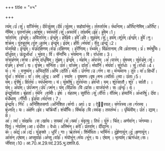 +++
title = "०५"

+++


  
त्य꣢म्।उ꣣।सु꣢। वा꣣जि꣡न꣢म्। दे꣣व꣡जू꣢तम्।दे꣣व꣢।जू꣣तम्। सहोवा꣡न꣢म्। त꣣रुता꣡र꣢म। र꣡था꣢꣯नाम्। अ꣡रि꣢꣯ष्टनेमिम्।अ꣡रि꣢꣯ष्ट।ने꣣मिम्। पृतना꣡ज꣢म्।आ꣣शु꣢म्। स्व꣣स्त꣡ये꣢।सु꣣।अस्त꣡ये꣢। ता꣡र्क्ष्य꣢꣯म्।इ꣣ह꣢। हु꣣वेम।1।  
त्रा꣣ता꣡र꣢म् ।इ꣡न्द्र꣢꣯म्। अ꣣विता꣡र꣢म्। इ꣡न्द्र꣢꣯म्। ह꣡वे꣢꣯हवे। ह꣡वे꣢꣯।ह꣣वे। सुह꣡व꣢म्।सु꣣। हव꣢꣯म्।शू꣡र꣢꣯म्।इ꣡न्द्र꣢꣯म्। हु꣣वे꣢।नु। श꣣क्र꣢म्। पु꣣रुहूत꣢म्।पु꣣रु।हूत꣢म्। इ꣡न्द्र꣢꣯म्। इ꣣द꣢म्। ह꣣विः꣢।म꣣घ꣡वा꣢। वे꣣तु।इ꣡न्द्रः꣢꣯।2।  
य꣡जा꣢꣯महे। इ꣡न्द्र꣢꣯म्। व꣡ज्र꣢꣯दक्षिणम्।व꣡ज्र꣢꣯।द꣣क्षिणम् । ह꣡री꣢꣯णाम्। र꣣थ्य꣢꣯म्। वि꣡व्र꣢꣯तानाम्।वि।व्र꣣तानाम्। प्र꣢। श्म꣡श्रु꣢꣯भिः। दो꣡धु꣢꣯वत्। ऊ꣣दूर्ध्व꣡धा꣢ । भु꣣वत्। वि꣢। से꣡ना꣢꣯भिः। भ꣡य꣢꣯मानः। वि। रा꣡ध꣢꣯सा। 3।  
स꣣त्राह꣡ण꣢म्।स꣣त्रा। ह꣡न꣢꣯म् दा꣡धृ꣢꣯षिम्। तु꣡म्रम्। इ꣡न्द्र꣢꣯म् । म꣣हा꣢म्। अ꣣पार꣢म् ।अ꣣।पार꣢म्। वृ꣢षभम्। सु꣣व꣡ज्र꣢म्।सु꣣।व꣡ज्र꣢꣯म्। ह꣡न्ता꣢꣯। यः। वृ꣣त्र꣢म्। स꣡नि꣢꣯ता। उ꣣त꣢। वा꣡ज꣢म्। दा꣡ता꣢꣯। म꣣घा꣡नि꣢। म꣣घ꣡वा꣢। सु꣣रा꣡धाः꣢ । सु꣣।रा꣡धाः꣢꣯।4।  
यः꣢। नः꣣ । वनुष्य꣢न्। अ꣣भिदा꣡ति꣢।अ꣣भि।दा꣡ति꣢꣯। म꣡र्तः꣢꣯। उ꣡ग꣢꣯णा।उ।ग꣣ण। वा। म꣡न्य꣢꣯मानः। तु꣣रः꣢। वा꣣॥ क्षिधी꣢। यु꣣धा꣢। श꣡व꣢꣯सा। वा꣣। त꣢म्।इ꣣न्द्र। अभी꣢ । स्या꣣म । वृषमणः।वृष।मनः।त्वो꣡ताः꣢꣯।त्वा। उ꣣ताः।5।  
य꣢म्। वृ꣣त्रे꣡षु꣢। क्षि꣣त꣡यः꣣। स्प꣡र्ध꣢꣯मानाः। यं। यु꣣क्ते꣡षु꣢। तु꣣र꣡य꣢न्तः। ह꣡व꣢꣯न्ते। यम्। शू꣡र꣢꣯सातौ। शू꣡र꣢꣯ । सा꣣तौ। । य꣢म्। अ꣣पा꣢म्। उ꣡प꣢꣯ज्मन्।उ꣡प꣢꣯।ज्म꣣न्। य꣢म्।वि꣡प्रा꣢꣯सः।वि।प्रा꣣सः। वाज꣡य꣢न्ते। सः।इ꣡न्द्रः꣢꣯। 6।  
इ꣡न्द्रा꣢꣯पर्वता। बृ꣣हता꣢। र꣡थे꣢꣯न ।वा꣣मीः꣢। इ꣡षः꣢ । व꣣हतम्। सुवी꣡राः꣢।सु꣣।वी꣡राः꣢꣯। वी꣣त꣢म्। ह꣣व्या꣡नि꣢। अ꣣ध्वरे꣡षु꣢। दे꣣वा। व꣡र्धे꣢꣯थाम् ।गी꣣र्भीः꣢। इ꣡ड꣢꣯या।म꣡द꣢꣯न्ता। 7।  
इ꣡न्द्रा꣢꣯य। गि꣡रः꣢꣯ । अ꣡नि꣢꣯शितसर्गाः।अ꣡नि꣢꣯शित।स꣣र्गाः। अपः꣢। प्र । ऐ꣣रयत्। स꣡ग꣢꣯रस्य।स।ग꣣रस्य । बु꣡ध्ना꣢꣯त्। यः। अ꣡क्षे꣢꣯ण।इ꣣व। चक्रि꣡यौ꣢। श꣡ची꣢꣯भिः। वि꣡ष्व꣢꣯क्।वि।स्व꣣क्। तस्त꣡म्भ꣢। । पृ꣣थि꣢वीम्। उ꣣त꣢। द्याम्। 8।  
आ꣢। त्वा꣣। स꣡खा꣢꣯यः ।स।खा꣣यः। सख्या꣢।स꣣।ख्या꣢। व꣣वृत्युः। तिरः꣢। पु꣣रु꣢। चि꣣त्। अर्णवा꣢न्। ज꣣गम्याः। पितुः꣢। न꣡पा꣢꣯तम्।आ। द꣣धीत । वेधाः꣢। अ꣣स्मि꣢न्। क्ष꣡ये꣢꣯। प्र꣣तरा꣢म्। दी꣡द्या꣢꣯नः।  
कः꣢। अ꣣द्य꣢।अ꣣।द्य꣢। यु꣣ङ्क्ते । धुरि꣢। गाः। ऋ꣣त꣡स्य꣢। शि꣡मी꣢꣯वतः। भा꣣मि꣡नः꣢। दु꣣र्हृणायू꣢न्।दुः꣣।ह्रणायू꣢न्। आ꣣स꣢न्।ए꣣षाम्। अप्सुवा꣡हः꣢।अ꣣प्सु।वा꣡हः꣢꣯। म꣣योभू꣢न्।म꣣यः।भू꣢न्। यः। ए꣣षाम् । भृत्या꣢म्।ऋ꣣ण꣡ध꣢त्।सः। जी꣣वात्।10।
आ.70.अ.29.पदं.235.भु.दशति.6.  

